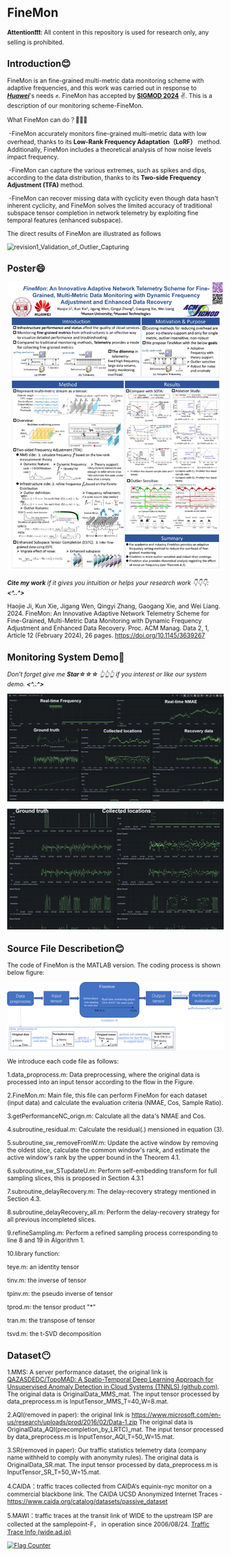 # FineMon
**Attention❗❗❗:** All content in this repository is used for research only, any selling is prohibited.

## Introduction😊

FineMon is an fine-grained multi-metric data monitoring scheme with adaptive frequencies, and this work was carried out in response to **<u>*Huawei*</u>**'s needs ✊. FineMon has accepted by **<u>SIGMOD 2024</u>** ✌. This is a description of our monitoring scheme-FineMon. 

What FineMon can do？💪💪💪 

​	-FineMon accurately monitors fine-grained multi-metric data with low overhead, thanks to its **Low-Rank Frequency Adaptation（LoRF）** method. Additionally, FineMon includes a theoretical analysis of how noise levels impact frequency.

​	-FineMon can capture the various extremes, such as spikes and dips, according to the data distribution, thanks to its **Two-side Frequency Adjustment (TFA)** method.

​	-FineMon can recover missing data with cyclicity even though data hasn't inherent cyclicity, and FineMon solves the limited accuracy of traditional subspace tensor completion in network telemetry by exploiting fine temporal features (enhanced subspace).

The direct results of FineMon are illustrated as follows

![revision1_Validation_of_Outlier_Capturing](images/revision1_Validation_of_Outlier_Capturing.png)

## Poster😄

<img src="images/FineMon-poster.jpg" alt="FineMon-poster" style="zoom:80%;" />

***Cite my work** if it gives you intuition or helps your research work 👇👇👇:  **<^..^>***

Haojie Ji, Kun Xie, Jigang Wen, Qingyi Zhang, Gaogang Xie, and Wei Liang. 2024. FineMon: An Innovative Adaptive Network Telemetry Scheme for Fine-Grained, Multi-Metric Data Monitoring with Dynamic Frequency Adjustment and Enhanced Data Recovery. Proc. ACM Manag. Data 2, 1, Article 12 (February 2024), 26 pages. https://doi.org/10.1145/3639267

## Monitoring System Demo🤩

*Don't forget give me **Star☆☆☆**  👆👆👆  if you interest or like our system demo.   **<^..^>***

[![Demo-Vedio](Demo/demo-snapshot.png)](Demo/finemon-systemdemo.mp4)

![demo-snapshot](Demo/demo-snapshot-2.png)

## Source File Describetion😊

The code of FineMon is the MATLAB version.  The coding process is shown below figure:

![finemon_process](images/finemon_process.png)

We introduce each code file as follows:

1.data_proprocess.m:  Data preprocessing, where the original data is processed into an input tensor according to the flow in the Figure.

2.FineMon.m:  Main file, this file can perform FineMon for each dataset (input data) and calculate the evaluation criteria (NMAE, Cos, Sample Ratio).

3.getPerformanceNC_orign.m: Calculate all the data's NMAE and Cos.

4.subroutine_residual.m: Calculate the residual(.) mensioned in equation (3).

5.subroutine_sw_removeFromW.m: Update the active window by removing the oldest slice, calculate the common window's rank, and estimate the active window's rank by the upper bound in the Theorem 4.1.

6.subroutine_sw_STupdateU.m: Perform self-embedding transform for full sampling slices, this is proposed in Section 4.3.1

7.subroutine_delayRecovery.m: The delay-recovery strategy mentioned in Section 4.3.

8.subroutine_delayRecovery_all.m: Perform the delay-recovery strategy for all previous incompleted slices.

9.refineSampling.m: Perform a refined sampling process corresponding to line 8 and 19  in Algorithm 1.

10.library function:

teye.m:  an identity tensor

tinv.m: the inverse of tensor

tpinv.m: the pseudo inverse of tensor

tprod.m: the tensor product "*"

tran.m: the transpose of tensor

tsvd.m: the t-SVD decomposition

## Dataset😶

1.MMS: A server performance dataset, the original link is [QAZASDEDC/TopoMAD: A Spatio-Temporal Deep Learning Approach for Unsupervised Anomaly Detection in Cloud Systems (TNNLS) (github.com)](https://github.com/QAZASDEDC/TopoMAD).   The original data is OriginalData_MMS_mat. The input tensor processed by data_preprocess.m is InputTensor_MMS_T=40_W=8.mat.

2.AQI(removed in paper):  the original link is https://www.microsoft.com/en-us/research/uploads/prod/2016/02/Data-1.zip  The original data is OriginalData_AQI(precompletion_by_LRTC)_mat. The input tensor processed by data_preprocess.m is InputTensor_AQI_T=50_W=15.mat.

3.SR(removed in paper): Our traffic statistics telemetry data (company name withheld to comply with anonymity rules). The original data is OriginalData_SR.mat. The input tensor processed by data_preprocess.m is InputTensor_SR_T=50_W=15.mat.

4.CAIDA：traffic traces collected from CAIDA‘s equinix-nyc monitor on a commercial blackbone link. The CAIDA UCSD Anonymized Internet Traces - <dates used>
https://www.caida.org/catalog/datasets/passive_dataset

5.MAWI：traffic traces at the transit link of WIDE to the upstream ISP are collected at the samplepoint-F， in operation since 2006/08/24.  [Traffic Trace Info (wide.ad.jp)](http://mawi.wide.ad.jp/mawi/samplepoint-F/2006/200608241400.html)

<a href="https://info.flagcounter.com/7J5X"><img src="https://s11.flagcounter.com/map/7J5X/size_m/txt_000000/border_CCCCCC/pageviews_1/viewers_0/flags_0/" alt="Flag Counter" border="0"></a>

